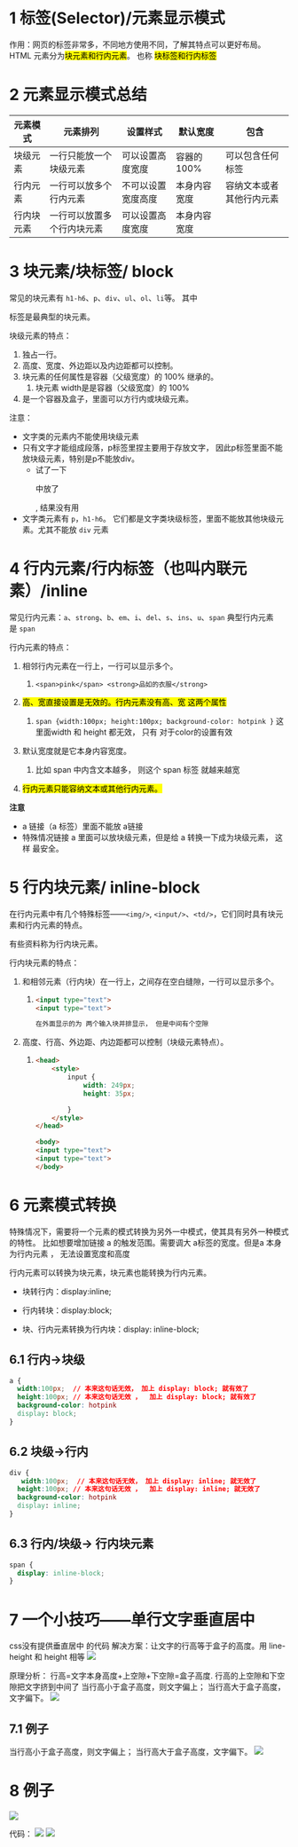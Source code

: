 # 1 标签(Selector)/元素显示模式

作用：网页的标签非常多，不同地方使用不同，了解其特点可以更好布局。
HTML 元素分为<mark>块元素和行内元素</mark>。 也称 <mark>块标签和行内标签</mark>

# 2 元素显示模式总结

| 元素模式  | 元素排列          | 设置样式      | 默认宽度     | 包含           |
| ----- | ------------- | --------- | -------- | ------------ |
| 块级元素  | 一行只能放一个块级元素   | 可以设置高度宽度  | 容器的 100% | 可以包含任何标签     |
| 行内元素  | 一行可以放多个行内元素   | 不可以设置宽度高度 | 本身内容宽度   | 容纳文本或者其他行内元素 |
| 行内块元素 | 一行可以放置多个行内块元素 | 可以设置高度宽度  | 本身内容宽度   |              |

# 3 块元素/块标签/ block

常见的块元素有 `h1-h6`、`p`、`div`、`ul`、`ol`、`li`等。 其中<div>标签是最典型的块元素。

块级元素的特点：

1. 独占一行。
2. 高度、宽度、外边距以及内边距都可以控制。
3. 块元素的任何属性是容器（父级宽度）的 100% 继承的。
    1. 块元素 width是是容器（父级宽度）的 100%
4. 是一个容器及盒子，里面可以方行内或块级元素。

注意：

- 文字类的元素内不能使用块级元素
- 只有文字才能组成段落，p标签里捏主要用于存放文字， 因此p标签里面不能放块级元素，特别是p不能放div。
  - 试了一下<p> 中放了<div>, 结果没有用
- 文字类元素有 `p`，`h1-h6`。 它们都是文字类块级标签，里面不能放其他块级元素。尤其不能放 `div` 元素

# 4 行内元素/行内标签（也叫内联元素）/inline

常见行内元素：`a`、`strong`、`b`、`em`、`i`、`del`、`s`、`ins`、`u`、`span`
典型行内元素是 `span`

行内元素的特点： 

1. 相邻行内元素在一行上，一行可以显示多个。
   
   1. `<span>pink</span> <strong>品如的衣服</strong> `

2. <mark> 高、宽直接设置是无效的。行内元素没有高、宽 这两个属性 </mark>
   
   1. `span {width:100px; height:100px; background-color: hotpink }` 这里面width 和 height 都无效， 只有 对于color的设置有效 

3. 默认宽度就是它本身内容宽度。
   
   1. 比如 span 中内含文本越多， 则这个 span 标签 就越来越宽 

4. <mark>行内元素只能容纳文本或其他行内元素。</mark>

**注意**

- a 链接（a 标签）里面不能放 a链接
- 特殊情况链接 a 里面可以放块级元素，但是给 a 转换一下成为块级元素， 这样 最安全。

# 5 行内块元素/ inline-block

在行内元素中有几个特殊标签——`<img/>`, `<input/>`、`<td/>`，它们同时具有块元素和行内元素的特点。

有些资料称为行内块元素。

行内块元素的特点：

1. 和相邻元素（行内块）在一行上，之间存在空白缝隙，一行可以显示多个。
   
   1. ```html
      <input type="text">
      <input type="text">
      
      在外面显示的为 两个输入块并排显示， 但是中间有个空隙
      ```

2. 高度、行高、外边距、内边距都可以控制（块级元素特点）。
   
   1. ```html
      <head>
          <style>
              input { 
                  width: 249px;
                  height: 35px;
      
              }
          </style>
      </head>
      
      <body>
      <input type="text">
      <input type="text">
      </body>
      ```



# 6 元素模式转换

特殊情况下，需要将一个元素的模式转换为另外一中模式，使其具有另外一种模式的特性。
比如想要增加链接 a 的触发范围。需要调大 a标签的宽度。但是a 本身为行内元素 ， 无法设置宽度和高度

行内元素可以转换为块元素，块元素也能转换为行内元素。

- 块转行内：display:inline;

- 行内转块：display:block;

- 块、行内元素转换为行内块：display: inline-block;

## 6.1 行内->块级

```css
a {
  width:100px;  // 本来这句话无效， 加上 display: block; 就有效了
  height:100px; // 本来这句话无效 ，  加上 display: block; 就有效了
  background-color: hotpink
  display: block;
}
```

## 6.2 块级->行内

```css
div {
   width:100px;  // 本来这句话无效， 加上 display: inline; 就无效了
  height:100px; // 本来这句话无效 ，  加上 display: inline; 就无效了
  background-color: hotpink
  display: inline;
}
```

## 6.3 行内/块级-> 行内块元素

```css
span {
  display: inline-block;
}
```

# 7 一个小技巧——单行文字垂直居中

css没有提供垂直居中 的代码
解决方案：让文字的行高等于盒子的高度。用 line-height 和 height 相等
![](image/Chapte2_css_元素显示模式_002_单行文字垂直例子.png)

原理分析：
行高=文字本身高度+上空隙+下空隙=盒子高度. 行高的上空隙和下空隙把文字挤到中间了
当行高小于盒子高度，则文字偏上；
当行高大于盒子高度，文字偏下。
![](.\image\Chapte2_css_元素显示模式_001_单行文字垂直居中原理.png)

## 7.1 例子
当行高小于盒子高度，则文字偏上；
当行高大于盒子高度，文字偏下。
![](image/Chapte2_css_元素显示模式_003_行高大于小于盒子高度.png)

# 8 例子

![](image/Chapte2_css_元素显示模式_002_例子.png)

代码： 
![](image/Chapte2_css_元素显示模式_003_例子_代码1.png)
![](image/Chapte2_css_元素显示模式_004_例子_代码2.png)
